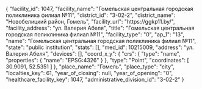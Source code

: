 {
    "facility_id": 1047,
    "facility_name": "Гомельская центральная городская поликлиника филиал №11",
    "district_id": "3-02-2",
    "district_name": "Новобелицкий район, Гомель",
    "facility_url": "https:\/\/ggkp11.by\/",
    "facility_address": "ул. Валерия Абеля",
    "title": "Гомельская центральная городская поликлиника филиал №11",
    "facility_type": "0",
    "ap_1": "13",
    "name": "Гомельская центральная городская поликлиника филиал №11",
    "state": "public institution",
    "stats": [],
    "med_id": 10215009,
    "address": "ул. Валерия Абеля",
    "devices": [],
    "coord_x_y": {
        "crs": {
            "type": "name",
            "properties": {
                "name": "EPSG:4326"
            }
        },
        "type": "Point",
        "coordinates": [
            30.9091,
            52.5351
        ]
    },
    "place_name": "Гомель",
    "place_type": "city",
    "localties_key": 61,
    "year_of_closing": null,
    "year_of_opening": "0",
    "healthcare_facility_key": 1047,
    "administrative_division_id": "3-02-2"
}